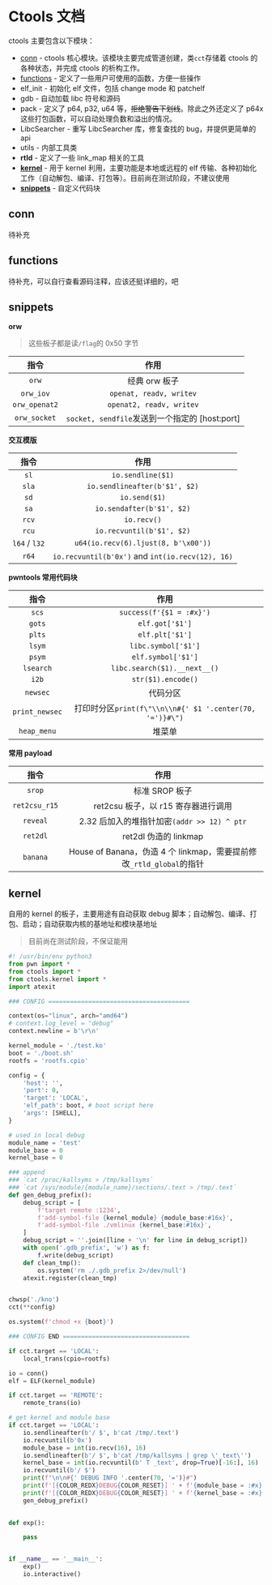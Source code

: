 # Ctools 文档

ctools 主要包含以下模块：

- [conn](#conn) - ctools 核心模块。该模块主要完成管道创建，类`cct`存储着 ctools 的各种状态，并完成 ctools 的析构工作。
- [functions](#functions) - 定义了一些用户可使用的函数，方便一些操作
- elf_init - 初始化 elf 文件，包括 change mode 和 patchelf
- gdb - 自动加载 libc 符号和源码
- pack - 定义了 p64, p32, u64 等，~~拒绝警告下划线~~。除此之外还定义了 p64x 这些打包函数，可以自动处理负数和溢出的情况。
- LibcSearcher - 重写 LibcSearcher 库，修复查找的 bug，并提供更简单的 api
- utils - 内部工具类
- **rtld** - 定义了一些 link_map 相关的工具
- **[kernel](#kernel)** - 用于 kernel 利用，主要功能是本地或远程的 elf 传输、各种初始化工作（自动解包、编译、打包等）。目前尚在测试阶段，不建议使用
- **[snippets](#snippets)** - 自定义代码块



## conn

待补充

## functions

待补充，可以自行查看源码注释，应该还挺详细的，吧

## snippets

**orw**

> 这些板子都是读`/flag`的 0x50 字节

|     指令      |                      作用                      |
| :-----------: | :--------------------------------------------: |
|     `orw`     |                 经典 orw 板子                  |
|   `orw_iov`   |            `openat, readv, writev`             |
| `orw_openat2` |            `openat2, readv, writev`            |
| `orw_socket`  | `socket, sendfile`发送到一个指定的 [host:port] |

**交互模版**

|     指令      |                       作用                       |
| :-----------: | :----------------------------------------------: |
|     `sl`      |                `io.sendline($1)`                 |
|     `sla`     |          `io.sendlineafter(b'$1', $2)`           |
|     `sd`      |                  `io.send($1)`                   |
|     `sa`      |            `io.sendafter(b'$1', $2)`             |
|     `rcv`     |                   `io.recv()`                    |
|     `rcu`     |            `io.recvuntil(b'$1', $2)`             |
| `l64` / `l32` |       `u64(io.recv(6).ljust(8, b'\x00'))`        |
|     `r64`     | `io.recvuntil(b'0x')` and `int(io.recv(12), 16)` |

**pwntools 常用代码块**

|      指令      |                           作用                           |
| :------------: | :------------------------------------------------------: |
|     `scs`      |                 `success(f'{$1 = :#x}')`                 |
|     `gots`     |                     `elf.got['$1']`                      |
|     `plts`     |                     `elf.plt['$1']`                      |
|     `lsym`     |                   `libc.symbol['$1']`                    |
|     `psym`     |                    `elf.symbol['$1']`                    |
|   `lsearch`    |               `libc.search($1).__next__()`               |
|     `i2b`      |                    `str($1).encode()`                    |
|    `newsec`    |                         代码分区                         |
| `print_newsec` | 打印时分区`print(f\"\\n\\n#{' $1 '.center(70, '=')}#\")` |
|  `heap_menu`   |                          堆菜单                          |

**常用 payload**

|     指令      |                             作用                             |
| :-----------: | :----------------------------------------------------------: |
|    `srop`     |                        标准 SROP 板子                        |
| `ret2csu_r15` |             ret2csu 板子，以 r15 寄存器进行调用              |
|   `reveal`    |         2.32 后加入的堆指针加密`(addr >> 12) ^ ptr`          |
|   `ret2dl`    |                    ret2dl 伪造的 linkmap                     |
|   `banana`    | House of Banana，伪造 4 个 linkmap，需要提前修改`_rtld_global`的指针 |

## kernel

自用的 kernel 的板子，主要用途有自动获取 debug 脚本；自动解包、编译、打包、启动；自动获取内核的基地址和模块基地址

> 目前尚在测试阶段，不保证能用

```python
#! /usr/bin/env python3
from pwn import *
from ctools import *
from ctools.kernel import *
import atexit

### CONFIG =======================================

context(os="linux", arch="amd64")
# context.log_level = "debug"
context.newline = b'\r\n'

kernel_module = './test.ko'
boot = './boot.sh'
rootfs = 'rootfs.cpio'

config = {
    'host': '',
    'port': 0,
    'target': 'LOCAL',
    'elf_path': boot, # boot script here
    'args': [SHELL],
}

# used in local debug
module_name = 'test'
module_base = 0
kernel_base = 0

### append
### `cat /proc/kallsyms > /tmp/kallsyms`
### `cat /sys/module/{module_name}/sections/.text > /tmp/.text`
def gen_debug_prefix():
    debug_script = [
        f'target remote :1234',
        f'add-symbol-file {kernel_module} {module_base:#16x}',
        f'add-symbol-file ./vmlinux {kernel_base:#16x}',
    ]
    debug_script = ''.join([line + '\n' for line in debug_script])
    with open('.gdb_prefix', 'w') as f:
        f.write(debug_script)
    def clean_tmp():
        os.system('rm ./.gdb_prefix 2>/dev/null')
    atexit.register(clean_tmp)


chwsp('./kno')
cct(**config)

os.system(f'chmod +x {boot}')

### CONFIG END ===================================

if cct.target == 'LOCAL':
    local_trans(cpio=rootfs)

io = conn()
elf = ELF(kernel_module)

if cct.target == 'REMOTE':
    remote_trans(io)

# get kernel and module base
if cct.target == 'LOCAL':
    io.sendlineafter(b'/ $', b'cat /tmp/.text')
    io.recvuntil(b'0x')
    module_base = int(io.recv(16), 16)
    io.sendlineafter(b'/ $', b'cat /tmp/kallsyms | grep \'_text\'')
    kernel_base = int(io.recvuntil(b' T _text', drop=True)[-16:], 16)
    io.recvuntil(b'/ $')
    print(f"\n\n#{' DEBUG INFO '.center(70, '=')}#")
    print(f'[{COLOR_REDX}DEBUG{COLOR_RESET}] ' + f'{module_base = :#x}')
    print(f'[{COLOR_REDX}DEBUG{COLOR_RESET}] ' + f'{kernel_base = :#x}')
    gen_debug_prefix()
    

def exp():

    pass


if __name__ == '__main__':
    exp()
    io.interactive()

```
